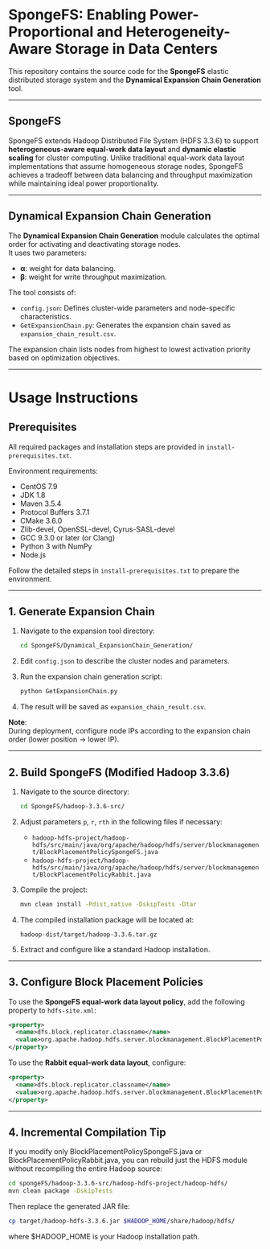 # SpongeFS: Enabling Power-Proportional and Heterogeneity-Aware Storage in Data Centers

This repository contains the source code for the **SpongeFS** elastic distributed storage system and the **Dynamical Expansion Chain Generation** tool.

---

## SpongeFS

SpongeFS extends Hadoop Distributed File System (HDFS 3.3.6) to support **heterogeneous-aware equal-work data layout** and **dynamic elastic scaling** for cluster computing. Unlike traditional equal-work data layout implementations that assume homogeneous storage nodes, SpongeFS achieves a tradeoff between data balancing and throughput maximization while maintaining ideal power proportionality.

---

## Dynamical Expansion Chain Generation

The **Dynamical Expansion Chain Generation** module calculates the optimal order for activating and deactivating storage nodes.  
It uses two parameters:
- **α**: weight for data balancing.
- **β**: weight for write throughput maximization.

The tool consists of:
- `config.json`: Defines cluster-wide parameters and node-specific characteristics.
- `GetExpansionChain.py`: Generates the expansion chain saved as `expansion_chain_result.csv`.

The expansion chain lists nodes from highest to lowest activation priority based on optimization objectives.

---

# Usage Instructions

## Prerequisites

All required packages and installation steps are provided in `install-prerequisites.txt`.

Environment requirements:
- CentOS 7.9
- JDK 1.8
- Maven 3.5.4
- Protocol Buffers 3.7.1
- CMake 3.6.0
- Zlib-devel, OpenSSL-devel, Cyrus-SASL-devel
- GCC 9.3.0 or later (or Clang)
- Python 3 with NumPy
- Node.js

Follow the detailed steps in `install-prerequisites.txt` to prepare the environment.

---

## 1. Generate Expansion Chain

1. Navigate to the expansion tool directory:
    ```bash
    cd SpongeFS/Dynamical_ExpansionChain_Generation/
    ```

2. Edit `config.json` to describe the cluster nodes and parameters.

3. Run the expansion chain generation script:
    ```bash
    python GetExpansionChain.py
    ```

4. The result will be saved as `expansion_chain_result.csv`.

**Note**:  
During deployment, configure node IPs according to the expansion chain order (lower position → lower IP).

---

## 2. Build SpongeFS (Modified Hadoop 3.3.6)

1. Navigate to the source directory:
    ```bash
    cd SpongeFS/hadoop-3.3.6-src/
    ```

2. Adjust parameters `p`, `r`, `rth` in the following files if necessary:
    - `hadoop-hdfs-project/hadoop-hdfs/src/main/java/org/apache/hadoop/hdfs/server/blockmanagement/BlockPlacementPolicySpongeFS.java`
    - `hadoop-hdfs-project/hadoop-hdfs/src/main/java/org/apache/hadoop/hdfs/server/blockmanagement/BlockPlacementPolicyRabbit.java`

3. Compile the project:
    ```bash
    mvn clean install -Pdist,native -DskipTests -Dtar
    ```

4. The compiled installation package will be located at:
    ```
    hadoop-dist/target/hadoop-3.3.6.tar.gz
    ```

5. Extract and configure like a standard Hadoop installation.

---

## 3. Configure Block Placement Policies

To use the **SpongeFS equal-work data layout policy**, add the following property to `hdfs-site.xml`:

```xml
<property>
  <name>dfs.block.replicator.classname</name>
  <value>org.apache.hadoop.hdfs.server.blockmanagement.BlockPlacementPolicySpongeFS</value>
</property>
```
To use the **Rabbit equal-work data layout**, configure:
```xml
<property>
  <name>dfs.block.replicator.classname</name>
  <value>org.apache.hadoop.hdfs.server.blockmanagement.BlockPlacementPolicyRabbit</value>
</property>
```

---

## 4. Incremental Compilation Tip
If you modify only BlockPlacementPolicySpongeFS.java or BlockPlacementPolicyRabbit.java, you can rebuild just the HDFS module without recompiling the entire Hadoop source:

```bash
cd spongeFS/hadoop-3.3.6-src/hadoop-hdfs-project/hadoop-hdfs/
mvn clean package -DskipTests
```

Then replace the generated JAR file:

```bash
cp target/hadoop-hdfs-3.3.6.jar $HADOOP_HOME/share/hadoop/hdfs/
```
where $HADOOP_HOME is your Hadoop installation path.


